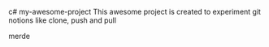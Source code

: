 c# my-awesome-project
This awesome project is created to experiment git notions like clone, push and pull

merde

